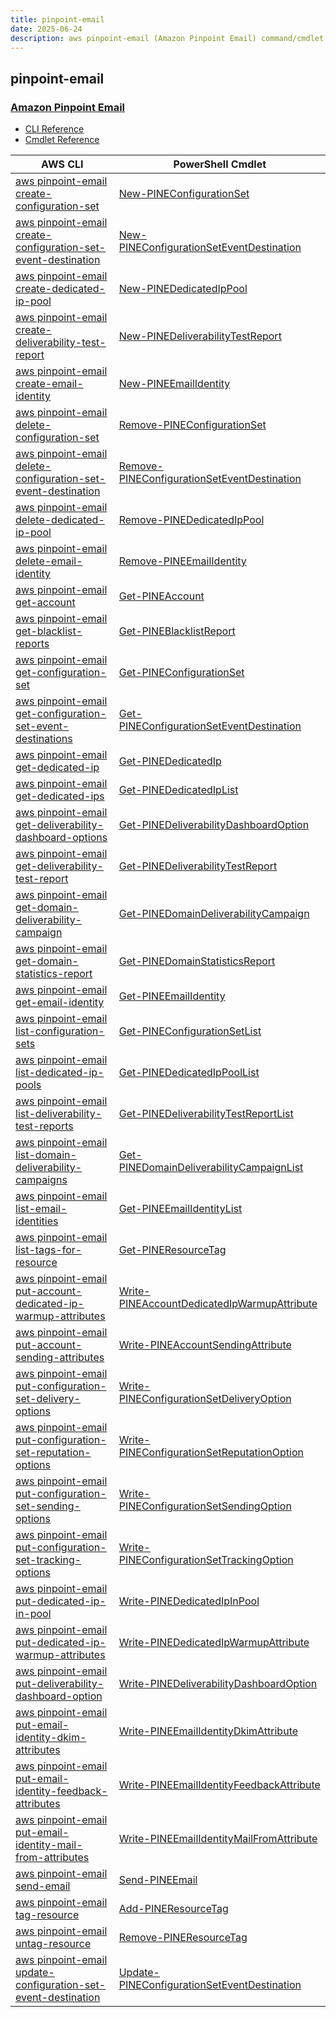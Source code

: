 ```yaml
---
title: pinpoint-email
date: 2025-06-24
description: aws pinpoint-email (Amazon Pinpoint Email) command/cmdlet list.
---
```


## pinpoint-email

### [Amazon Pinpoint Email](https://aws.amazon.com/pinpoint/)

* [CLI Reference](https://awscli.amazonaws.com/v2/documentation/api/latest/reference/pinpoint-email/index.html)
* [Cmdlet Reference](https://docs.aws.amazon.com/powershell/latest/reference/items/PinpointEmail_cmdlets.html)

|AWS CLI|PowerShell Cmdlet|
|----|----|
|[aws pinpoint-email create-configuration-set](https://awscli.amazonaws.com/v2/documentation/api/latest/reference/pinpoint-email/create-configuration-set.html)|[New-PINEConfigurationSet](https://docs.aws.amazon.com/powershell/latest/reference/items/New-PINEConfigurationSet.html)|
|[aws pinpoint-email create-configuration-set-event-destination](https://awscli.amazonaws.com/v2/documentation/api/latest/reference/pinpoint-email/create-configuration-set-event-destination.html)|[New-PINEConfigurationSetEventDestination](https://docs.aws.amazon.com/powershell/latest/reference/items/New-PINEConfigurationSetEventDestination.html)|
|[aws pinpoint-email create-dedicated-ip-pool](https://awscli.amazonaws.com/v2/documentation/api/latest/reference/pinpoint-email/create-dedicated-ip-pool.html)|[New-PINEDedicatedIpPool](https://docs.aws.amazon.com/powershell/latest/reference/items/New-PINEDedicatedIpPool.html)|
|[aws pinpoint-email create-deliverability-test-report](https://awscli.amazonaws.com/v2/documentation/api/latest/reference/pinpoint-email/create-deliverability-test-report.html)|[New-PINEDeliverabilityTestReport](https://docs.aws.amazon.com/powershell/latest/reference/items/New-PINEDeliverabilityTestReport.html)|
|[aws pinpoint-email create-email-identity](https://awscli.amazonaws.com/v2/documentation/api/latest/reference/pinpoint-email/create-email-identity.html)|[New-PINEEmailIdentity](https://docs.aws.amazon.com/powershell/latest/reference/items/New-PINEEmailIdentity.html)|
|[aws pinpoint-email delete-configuration-set](https://awscli.amazonaws.com/v2/documentation/api/latest/reference/pinpoint-email/delete-configuration-set.html)|[Remove-PINEConfigurationSet](https://docs.aws.amazon.com/powershell/latest/reference/items/Remove-PINEConfigurationSet.html)|
|[aws pinpoint-email delete-configuration-set-event-destination](https://awscli.amazonaws.com/v2/documentation/api/latest/reference/pinpoint-email/delete-configuration-set-event-destination.html)|[Remove-PINEConfigurationSetEventDestination](https://docs.aws.amazon.com/powershell/latest/reference/items/Remove-PINEConfigurationSetEventDestination.html)|
|[aws pinpoint-email delete-dedicated-ip-pool](https://awscli.amazonaws.com/v2/documentation/api/latest/reference/pinpoint-email/delete-dedicated-ip-pool.html)|[Remove-PINEDedicatedIpPool](https://docs.aws.amazon.com/powershell/latest/reference/items/Remove-PINEDedicatedIpPool.html)|
|[aws pinpoint-email delete-email-identity](https://awscli.amazonaws.com/v2/documentation/api/latest/reference/pinpoint-email/delete-email-identity.html)|[Remove-PINEEmailIdentity](https://docs.aws.amazon.com/powershell/latest/reference/items/Remove-PINEEmailIdentity.html)|
|[aws pinpoint-email get-account](https://awscli.amazonaws.com/v2/documentation/api/latest/reference/pinpoint-email/get-account.html)|[Get-PINEAccount](https://docs.aws.amazon.com/powershell/latest/reference/items/Get-PINEAccount.html)|
|[aws pinpoint-email get-blacklist-reports](https://awscli.amazonaws.com/v2/documentation/api/latest/reference/pinpoint-email/get-blacklist-reports.html)|[Get-PINEBlacklistReport](https://docs.aws.amazon.com/powershell/latest/reference/items/Get-PINEBlacklistReport.html)|
|[aws pinpoint-email get-configuration-set](https://awscli.amazonaws.com/v2/documentation/api/latest/reference/pinpoint-email/get-configuration-set.html)|[Get-PINEConfigurationSet](https://docs.aws.amazon.com/powershell/latest/reference/items/Get-PINEConfigurationSet.html)|
|[aws pinpoint-email get-configuration-set-event-destinations](https://awscli.amazonaws.com/v2/documentation/api/latest/reference/pinpoint-email/get-configuration-set-event-destinations.html)|[Get-PINEConfigurationSetEventDestination](https://docs.aws.amazon.com/powershell/latest/reference/items/Get-PINEConfigurationSetEventDestination.html)|
|[aws pinpoint-email get-dedicated-ip](https://awscli.amazonaws.com/v2/documentation/api/latest/reference/pinpoint-email/get-dedicated-ip.html)|[Get-PINEDedicatedIp](https://docs.aws.amazon.com/powershell/latest/reference/items/Get-PINEDedicatedIp.html)|
|[aws pinpoint-email get-dedicated-ips](https://awscli.amazonaws.com/v2/documentation/api/latest/reference/pinpoint-email/get-dedicated-ips.html)|[Get-PINEDedicatedIpList](https://docs.aws.amazon.com/powershell/latest/reference/items/Get-PINEDedicatedIpList.html)|
|[aws pinpoint-email get-deliverability-dashboard-options](https://awscli.amazonaws.com/v2/documentation/api/latest/reference/pinpoint-email/get-deliverability-dashboard-options.html)|[Get-PINEDeliverabilityDashboardOption](https://docs.aws.amazon.com/powershell/latest/reference/items/Get-PINEDeliverabilityDashboardOption.html)|
|[aws pinpoint-email get-deliverability-test-report](https://awscli.amazonaws.com/v2/documentation/api/latest/reference/pinpoint-email/get-deliverability-test-report.html)|[Get-PINEDeliverabilityTestReport](https://docs.aws.amazon.com/powershell/latest/reference/items/Get-PINEDeliverabilityTestReport.html)|
|[aws pinpoint-email get-domain-deliverability-campaign](https://awscli.amazonaws.com/v2/documentation/api/latest/reference/pinpoint-email/get-domain-deliverability-campaign.html)|[Get-PINEDomainDeliverabilityCampaign](https://docs.aws.amazon.com/powershell/latest/reference/items/Get-PINEDomainDeliverabilityCampaign.html)|
|[aws pinpoint-email get-domain-statistics-report](https://awscli.amazonaws.com/v2/documentation/api/latest/reference/pinpoint-email/get-domain-statistics-report.html)|[Get-PINEDomainStatisticsReport](https://docs.aws.amazon.com/powershell/latest/reference/items/Get-PINEDomainStatisticsReport.html)|
|[aws pinpoint-email get-email-identity](https://awscli.amazonaws.com/v2/documentation/api/latest/reference/pinpoint-email/get-email-identity.html)|[Get-PINEEmailIdentity](https://docs.aws.amazon.com/powershell/latest/reference/items/Get-PINEEmailIdentity.html)|
|[aws pinpoint-email list-configuration-sets](https://awscli.amazonaws.com/v2/documentation/api/latest/reference/pinpoint-email/list-configuration-sets.html)|[Get-PINEConfigurationSetList](https://docs.aws.amazon.com/powershell/latest/reference/items/Get-PINEConfigurationSetList.html)|
|[aws pinpoint-email list-dedicated-ip-pools](https://awscli.amazonaws.com/v2/documentation/api/latest/reference/pinpoint-email/list-dedicated-ip-pools.html)|[Get-PINEDedicatedIpPoolList](https://docs.aws.amazon.com/powershell/latest/reference/items/Get-PINEDedicatedIpPoolList.html)|
|[aws pinpoint-email list-deliverability-test-reports](https://awscli.amazonaws.com/v2/documentation/api/latest/reference/pinpoint-email/list-deliverability-test-reports.html)|[Get-PINEDeliverabilityTestReportList](https://docs.aws.amazon.com/powershell/latest/reference/items/Get-PINEDeliverabilityTestReportList.html)|
|[aws pinpoint-email list-domain-deliverability-campaigns](https://awscli.amazonaws.com/v2/documentation/api/latest/reference/pinpoint-email/list-domain-deliverability-campaigns.html)|[Get-PINEDomainDeliverabilityCampaignList](https://docs.aws.amazon.com/powershell/latest/reference/items/Get-PINEDomainDeliverabilityCampaignList.html)|
|[aws pinpoint-email list-email-identities](https://awscli.amazonaws.com/v2/documentation/api/latest/reference/pinpoint-email/list-email-identities.html)|[Get-PINEEmailIdentityList](https://docs.aws.amazon.com/powershell/latest/reference/items/Get-PINEEmailIdentityList.html)|
|[aws pinpoint-email list-tags-for-resource](https://awscli.amazonaws.com/v2/documentation/api/latest/reference/pinpoint-email/list-tags-for-resource.html)|[Get-PINEResourceTag](https://docs.aws.amazon.com/powershell/latest/reference/items/Get-PINEResourceTag.html)|
|[aws pinpoint-email put-account-dedicated-ip-warmup-attributes](https://awscli.amazonaws.com/v2/documentation/api/latest/reference/pinpoint-email/put-account-dedicated-ip-warmup-attributes.html)|[Write-PINEAccountDedicatedIpWarmupAttribute](https://docs.aws.amazon.com/powershell/latest/reference/items/Write-PINEAccountDedicatedIpWarmupAttribute.html)|
|[aws pinpoint-email put-account-sending-attributes](https://awscli.amazonaws.com/v2/documentation/api/latest/reference/pinpoint-email/put-account-sending-attributes.html)|[Write-PINEAccountSendingAttribute](https://docs.aws.amazon.com/powershell/latest/reference/items/Write-PINEAccountSendingAttribute.html)|
|[aws pinpoint-email put-configuration-set-delivery-options](https://awscli.amazonaws.com/v2/documentation/api/latest/reference/pinpoint-email/put-configuration-set-delivery-options.html)|[Write-PINEConfigurationSetDeliveryOption](https://docs.aws.amazon.com/powershell/latest/reference/items/Write-PINEConfigurationSetDeliveryOption.html)|
|[aws pinpoint-email put-configuration-set-reputation-options](https://awscli.amazonaws.com/v2/documentation/api/latest/reference/pinpoint-email/put-configuration-set-reputation-options.html)|[Write-PINEConfigurationSetReputationOption](https://docs.aws.amazon.com/powershell/latest/reference/items/Write-PINEConfigurationSetReputationOption.html)|
|[aws pinpoint-email put-configuration-set-sending-options](https://awscli.amazonaws.com/v2/documentation/api/latest/reference/pinpoint-email/put-configuration-set-sending-options.html)|[Write-PINEConfigurationSetSendingOption](https://docs.aws.amazon.com/powershell/latest/reference/items/Write-PINEConfigurationSetSendingOption.html)|
|[aws pinpoint-email put-configuration-set-tracking-options](https://awscli.amazonaws.com/v2/documentation/api/latest/reference/pinpoint-email/put-configuration-set-tracking-options.html)|[Write-PINEConfigurationSetTrackingOption](https://docs.aws.amazon.com/powershell/latest/reference/items/Write-PINEConfigurationSetTrackingOption.html)|
|[aws pinpoint-email put-dedicated-ip-in-pool](https://awscli.amazonaws.com/v2/documentation/api/latest/reference/pinpoint-email/put-dedicated-ip-in-pool.html)|[Write-PINEDedicatedIpInPool](https://docs.aws.amazon.com/powershell/latest/reference/items/Write-PINEDedicatedIpInPool.html)|
|[aws pinpoint-email put-dedicated-ip-warmup-attributes](https://awscli.amazonaws.com/v2/documentation/api/latest/reference/pinpoint-email/put-dedicated-ip-warmup-attributes.html)|[Write-PINEDedicatedIpWarmupAttribute](https://docs.aws.amazon.com/powershell/latest/reference/items/Write-PINEDedicatedIpWarmupAttribute.html)|
|[aws pinpoint-email put-deliverability-dashboard-option](https://awscli.amazonaws.com/v2/documentation/api/latest/reference/pinpoint-email/put-deliverability-dashboard-option.html)|[Write-PINEDeliverabilityDashboardOption](https://docs.aws.amazon.com/powershell/latest/reference/items/Write-PINEDeliverabilityDashboardOption.html)|
|[aws pinpoint-email put-email-identity-dkim-attributes](https://awscli.amazonaws.com/v2/documentation/api/latest/reference/pinpoint-email/put-email-identity-dkim-attributes.html)|[Write-PINEEmailIdentityDkimAttribute](https://docs.aws.amazon.com/powershell/latest/reference/items/Write-PINEEmailIdentityDkimAttribute.html)|
|[aws pinpoint-email put-email-identity-feedback-attributes](https://awscli.amazonaws.com/v2/documentation/api/latest/reference/pinpoint-email/put-email-identity-feedback-attributes.html)|[Write-PINEEmailIdentityFeedbackAttribute](https://docs.aws.amazon.com/powershell/latest/reference/items/Write-PINEEmailIdentityFeedbackAttribute.html)|
|[aws pinpoint-email put-email-identity-mail-from-attributes](https://awscli.amazonaws.com/v2/documentation/api/latest/reference/pinpoint-email/put-email-identity-mail-from-attributes.html)|[Write-PINEEmailIdentityMailFromAttribute](https://docs.aws.amazon.com/powershell/latest/reference/items/Write-PINEEmailIdentityMailFromAttribute.html)|
|[aws pinpoint-email send-email](https://awscli.amazonaws.com/v2/documentation/api/latest/reference/pinpoint-email/send-email.html)|[Send-PINEEmail](https://docs.aws.amazon.com/powershell/latest/reference/items/Send-PINEEmail.html)|
|[aws pinpoint-email tag-resource](https://awscli.amazonaws.com/v2/documentation/api/latest/reference/pinpoint-email/tag-resource.html)|[Add-PINEResourceTag](https://docs.aws.amazon.com/powershell/latest/reference/items/Add-PINEResourceTag.html)|
|[aws pinpoint-email untag-resource](https://awscli.amazonaws.com/v2/documentation/api/latest/reference/pinpoint-email/untag-resource.html)|[Remove-PINEResourceTag](https://docs.aws.amazon.com/powershell/latest/reference/items/Remove-PINEResourceTag.html)|
|[aws pinpoint-email update-configuration-set-event-destination](https://awscli.amazonaws.com/v2/documentation/api/latest/reference/pinpoint-email/update-configuration-set-event-destination.html)|[Update-PINEConfigurationSetEventDestination](https://docs.aws.amazon.com/powershell/latest/reference/items/Update-PINEConfigurationSetEventDestination.html)|

